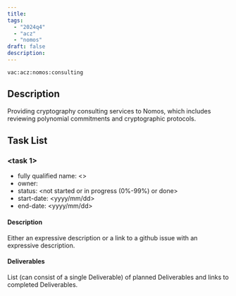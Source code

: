 ```yaml
---
title:
tags:
  - "2024q4"
  - "acz"
  - "nomos"
draft: false
description: 
---
```


`vac:acz:nomos:consulting`

## Description

Providing cryptography consulting services to Nomos, which includes reviewing polynomial commitments and cryptographic protocols.


## Task List

### <task 1>

* fully qualified name: <>
* owner: 
* status: <not started or in progress (0%-99%) or done>
* start-date: <yyyy/mm/dd>
* end-date: <yyyy/mm/dd>

#### Description

Either an expressive description or a link to a github issue with an expressive description.

#### Deliverables

List (can consist of a single Deliverable) of planned Deliverables and links to completed Deliverables.



